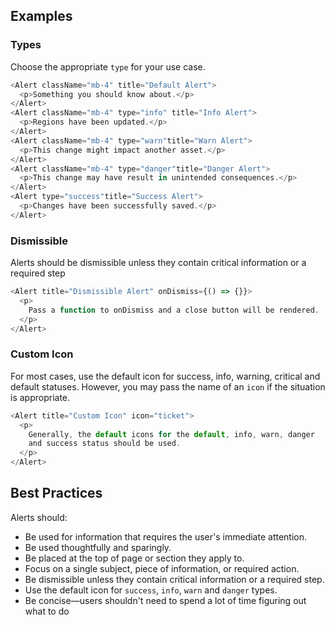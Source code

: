 ## Examples

### Types

Choose the appropriate `type` for your use case.

```js
<Alert className="mb-4" title="Default Alert">
  <p>Something you should know about.</p>
</Alert>
<Alert className="mb-4" type="info" title="Info Alert">
  <p>Regions have been updated.</p>
</Alert>
<Alert className="mb-4" type="warn"title="Warn Alert">
  <p>This change might impact another asset.</p>
</Alert>
<Alert className="mb-4" type="danger"title="Danger Alert">
  <p>This change may have result in unintended consequences.</p>
</Alert>
<Alert type="success"title="Success Alert">
  <p>Changes have been successfully saved.</p>
</Alert>
```

### Dismissible

Alerts should be dismissible unless they contain critical information or a required step

```js
<Alert title="Dismissible Alert" onDismiss={() => {}}>
  <p>
    Pass a function to onDismiss and a close button will be rendered.
  </p>
</Alert>
```

### Custom Icon

For most cases, use the default icon for success, info, warning, critical and default statuses. However, you may pass the name of an `icon` if the situation is appropriate.

```js
<Alert title="Custom Icon" icon="ticket">
  <p>
    Generally, the default icons for the default, info, warn, danger
    and success status should be used.
  </p>
</Alert>
```

## Best Practices

Alerts should:

- Be used for information that requires the user's immediate attention.
- Be used thoughtfully and sparingly.
- Be placed at the top of page or section they apply to.
- Focus on a single subject, piece of information, or required action.
- Be dismissible unless they contain critical information or a required step.
- Use the default icon for `success`, `info`, `warn` and `danger` types.
- Be concise&mdash;users shouldn't need to spend a lot of time figuring out what to do
